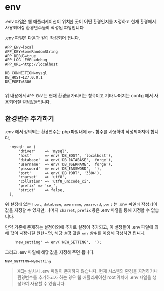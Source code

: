 # env

.env 파일은 웹 애플리케이션이 위치한 곳이 어떤 환경인지를 지정하고 현재 환경에서 사용되어질 환경변수들이 작성된 파일입니다.

.env 파일은 다음과 같이 작성되어 집니다.

```text
APP_ENV=local
APP_KEY=SomeRandomString
APP_DEBUG=true
APP_LOG_LEVEL=debug
APP_URL=http://localhost

DB_CONNECTION=mysql
DB_HOST=127.0.0.1
DB_PORT=3306
...
```

위 내용에서 `APP_ENV` 는 현재 환경을 가리키는 항목이고 기타 나머지는 config 에서 사용되어질 설정값들입니다.

## 환경변수 추가하기

.env 에서 정의되는 환경변수는 php 파일내에 `env` 함수를 사용하여 작성되어져야 합니다.

```text
  'mysql' => [
      'driver'    => 'mysql',
      'host'      => env('DB_HOST', 'localhost'),
      'database'  => env('DB_DATABASE', 'forge'),
      'username'  => env('DB_USERNAME', 'forge'),
      'password'  => env('DB_PASSWORD', ''),
      'port'      => env('DB_PORT', '3306'),
      'charset'   => 'utf8',
      'collation' => 'utf8_unicode_ci',
      'prefix' => 'xe_',
      'strict'    => false,
  ],
```

위 설정에 있는 `host`, `database`, `username`, `password`, `port` 는 .env 파일에 작성되어 값을 지정할 수 있지만, 나머지 `charset`, `prefix` 등은 .env 파일을 통해 지정할 수 없습니다.

만약 기존에 존재하는 설정이외에 추가로 설정이 추가되고, 이 설정들이 .env 파일에 의해 값이 지정되길 원한다면, 해당 설정 값을 `env` 함수를 이용해 작성하면 됩니다.

```text
    'new_setting' => env('NEW_SETTING', '');
```

그리고 .env 파일에 해당 값을 지정해 주면 됩니다.

```text
NEW_SETTING=MySetting
```

> XE는 설치시 .env 파일이 존재하지 않습니다. 현재 시스템의 환경을 지정하거나 환경변수를 추가하고자 하는 경우 웹 애플리케이션 root 위치에 .env 파일을 생성하여 사용할 수 있습니다.

